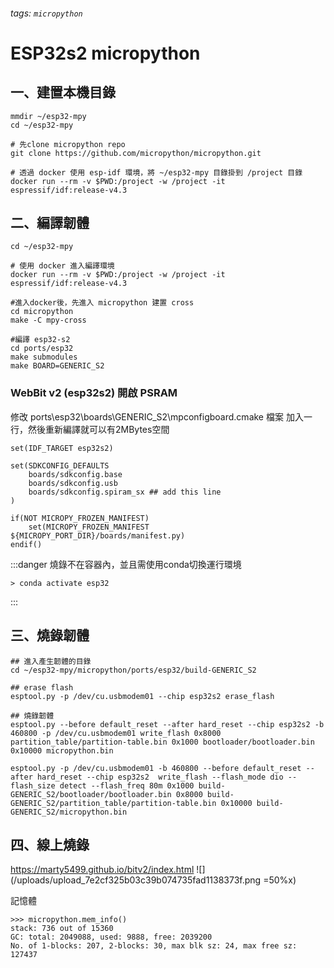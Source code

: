 ###### tags: `micropython`
ESP32s2 micropython
====

## 一、建置本機目錄

```console=
mmdir ~/esp32-mpy
cd ~/esp32-mpy

# 先clone micropython repo
git clone https://github.com/micropython/micropython.git

# 透過 docker 使用 esp-idf 環境，將 ~/esp32-mpy 目錄掛到 /project 目錄
docker run --rm -v $PWD:/project -w /project -it espressif/idf:release-v4.3
```

## 二、編譯韌體
```console=
cd ~/esp32-mpy

# 使用 docker 進入編譯環境
docker run --rm -v $PWD:/project -w /project -it espressif/idf:release-v4.3

#進入docker後，先進入 micropython 建置 cross
cd micropython
make -C mpy-cross

#編譯 esp32-s2
cd ports/esp32
make submodules
make BOARD=GENERIC_S2
```

### WebBit v2 (esp32s2) 開啟 PSRAM

修改 ports\esp32\boards\GENERIC_S2\mpconfigboard.cmake 檔案
加入一行，然後重新編譯就可以有2MBytes空間
```console=
set(IDF_TARGET esp32s2)

set(SDKCONFIG_DEFAULTS
    boards/sdkconfig.base
    boards/sdkconfig.usb
    boards/sdkconfig.spiram_sx ## add this line
)

if(NOT MICROPY_FROZEN_MANIFEST)
    set(MICROPY_FROZEN_MANIFEST ${MICROPY_PORT_DIR}/boards/manifest.py)
endif()
```





:::danger
燒錄不在容器內，並且需使用conda切換運行環境
```
> conda activate esp32
```
:::

## 三、燒錄韌體

```console=
## 進入產生韌體的目錄
cd ~/esp32-mpy/micropython/ports/esp32/build-GENERIC_S2

## erase flash
esptool.py -p /dev/cu.usbmodem01 --chip esp32s2 erase_flash

## 燒錄韌體
esptool.py --before default_reset --after hard_reset --chip esp32s2 -b 460800 -p /dev/cu.usbmodem01 write_flash 0x8000 partition_table/partition-table.bin 0x1000 bootloader/bootloader.bin 0x10000 micropython.bin

esptool.py -p /dev/cu.usbmodem01 -b 460800 --before default_reset --after hard_reset --chip esp32s2  write_flash --flash_mode dio --flash_size detect --flash_freq 80m 0x1000 build-GENERIC_S2/bootloader/bootloader.bin 0x8000 build-GENERIC_S2/partition_table/partition-table.bin 0x10000 build-GENERIC_S2/micropython.bin

```
## 四、線上燒錄
https://marty5499.github.io/bitv2/index.html
![](/uploads/upload_7e2cf325b03c39b074735fad1138373f.png =50%x)


記憶體
```console
>>> micropython.mem_info()
stack: 736 out of 15360
GC: total: 2049088, used: 9888, free: 2039200
No. of 1-blocks: 207, 2-blocks: 30, max blk sz: 24, max free sz: 127437
 ```